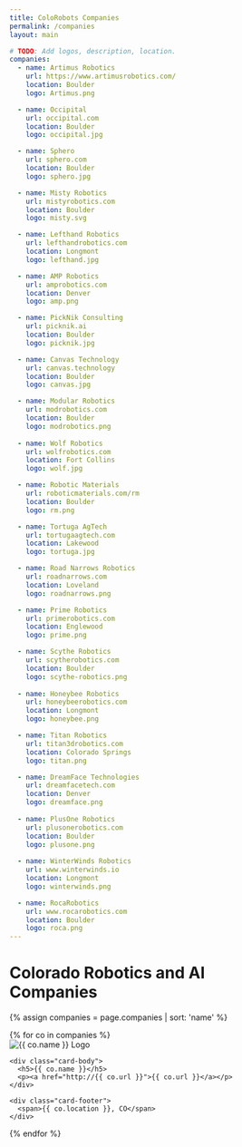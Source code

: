 ```yaml
---
title: ColoRobots Companies
permalink: /companies
layout: main

# TODO: Add logos, description, location.
companies:
  - name: Artimus Robotics
    url: https://www.artimusrobotics.com/
    location: Boulder
    logo: Artimus.png

  - name: Occipital
    url: occipital.com
    location: Boulder
    logo: occipital.jpg

  - name: Sphero
    url: sphero.com
    location: Boulder
    logo: sphero.jpg

  - name: Misty Robotics
    url: mistyrobotics.com
    location: Boulder
    logo: misty.svg

  - name: Lefthand Robotics
    url: lefthandrobotics.com
    location: Longmont
    logo: lefthand.jpg

  - name: AMP Robotics
    url: amprobotics.com
    location: Denver
    logo: amp.png

  - name: PickNik Consulting
    url: picknik.ai
    location: Boulder
    logo: picknik.jpg

  - name: Canvas Technology
    url: canvas.technology
    location: Boulder
    logo: canvas.jpg

  - name: Modular Robotics
    url: modrobotics.com
    location: Boulder
    logo: modrobotics.png
    
  - name: Wolf Robotics
    url: wolfrobotics.com
    location: Fort Collins
    logo: wolf.jpg

  - name: Robotic Materials
    url: roboticmaterials.com/rm
    location: Boulder
    logo: rm.png

  - name: Tortuga AgTech
    url: tortugaagtech.com
    location: Lakewood
    logo: tortuga.jpg

  - name: Road Narrows Robotics
    url: roadnarrows.com
    location: Loveland
    logo: roadnarrows.png

  - name: Prime Robotics
    url: primerobotics.com
    location: Englewood
    logo: prime.png

  - name: Scythe Robotics
    url: scytherobotics.com
    location: Boulder
    logo: scythe-robotics.png
    
  - name: Honeybee Robotics
    url: honeybeerobotics.com
    location: Longmont
    logo: honeybee.png

  - name: Titan Robotics
    url: titan3drobotics.com
    location: Colorado Springs
    logo: titan.png

  - name: DreamFace Technologies
    url: dreamfacetech.com
    location: Denver
    logo: dreamface.png
  
  - name: PlusOne Robotics
    url: plusonerobotics.com
    location: Boulder
    logo: plusone.png
  
  - name: WinterWinds Robotics
    url: www.winterwinds.io
    location: Longmont
    logo: winterwinds.png

  - name: RocaRobotics
    url: www.rocarobotics.com
    location: Boulder
    logo: roca.png
---
```


<h1 class="page-title">Colorado Robotics and AI Companies</h1>

<div class="card-deck w-100">

{% assign companies = page.companies | sort: 'name' %}
<div class="row">
{% for co in companies %}
<div class="col-lg-3 col-md-4 col-12 mt-5">
  <div class="card text-center inline-block company-card">
    <div class="card-img-top company-card-logo-container align-middle">
        <img class="mx-auto company-card-logo"
src="images/companies/{{ co.logo }}"
         alt="{{ co.name }} Logo"/>
    </div>

    <div class="card-body">
      <h5>{{ co.name }}</h5>
      <p><a href="http://{{ co.url }}">{{ co.url }}</a></p>
    </div>

    <div class="card-footer">
      <span>{{ co.location }}, CO</span>
    </div>
  </div>
</div>
{% endfor %}
</div>

</div>
